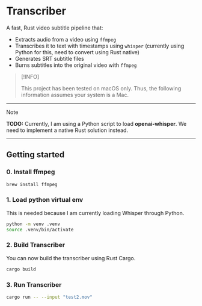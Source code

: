 # Transcriber

A fast, Rust video subtitle pipeline that:

- Extracts audio from a video using `ffmpeg`
- Transcribes it to text with timestamps using `whisper` (currently using Python for this, need to convert using Rust native)
- Generates SRT subtitle files
- Burns subtitles into the original video with `ffmpeg`

> [!INFO]
>
> This project has been tested on macOS only. Thus, the following information assumes your system is a Mac.

---

> [!NOTE]
>
> **TODO:** Currently, I am using a Python script to load **openai-whisper**. We need to implement a native Rust solution instead.

---

## Getting started

### 0. Install ffmpeg

```bash
brew install ffmpeg
```

### 1. Load python virtual env
This is needed because I am currently loading Whisper through Python.
```bash
python -m venv .venv
source .venv/bin/activate
```

### 2. Build Transcriber
You can now build the transcriber using Rust Cargo.
```bash
cargo build
```

### 3. Run Transcriber
```bash
cargo run -- --input "test2.mov"
```

